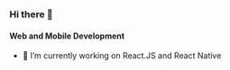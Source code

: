 ### Hi there 👋

#### Web and Mobile Development
        
- 🔭 I’m currently working on React.JS and React Native 









<!--
**mustafamakarnaci/mustafamakarnaci** is a ✨ _special_ ✨ repository because its `README.md` (this file) appears on your GitHub profile.

Here are some ideas to get you started:

Skills: <img src='https://cdn.jsdelivr.net/npm/simple-icons@3.0.1/icons/react.svg' alt='react' height='40'>
        <img src='https://cdn.jsdelivr.net/npm/simple-icons@3.0.1/icons/javascript.svg' alt='javascript' height='40'>
        <img src='https://cdn.jsdelivr.net/npm/simple-icons@3.0.1/icons/html5.svg' alt='html5' height='40'>
        <img src='https://cdn.jsdelivr.net/npm/simple-icons@3.0.1/icons/css3.svg' alt='css3' height='40'>

- 🔭 I’m currently working on ...
- 🌱 I’m currently learning ...
- 👯 I’m looking to collaborate on ...
- 🤔 I’m looking for help with ...
- 💬 Ask me about ...
- 📫 How to reach me: ...
- 😄 Pronouns: ...
- ⚡ Fun fact: ...
-->
